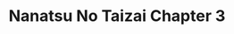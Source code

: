 ---
layout: item

title: Nanatsu No Taizai Chapter 3
href: nanatsu-no-taizai-chapter-3
tags: nanatsu-no-taizai
chapter: 3

synopsis: In a world similar to the European Middle Ages, the feared yet revered Holy Knights of Britannia use immensely powerful magic to protect the region of Britannia and its kingdoms. However, a small subset of the Knights supposedly betrayed their homeland and turned their blades against their comrades in an attempt to overthrow the ruler of Liones. They were defeated by the Holy Knights, but rumors continued to persist that these legendary knights, called the "Seven Deadly Sins," were still alive. Ten years later, the Holy Knights themselves staged a coup d’état, and thus became the new, tyrannical rulers of the Kingdom of Liones.

categories: manga
image: /assets/images/nanatsu-no-taizai-chapter-3/00.jpg
---